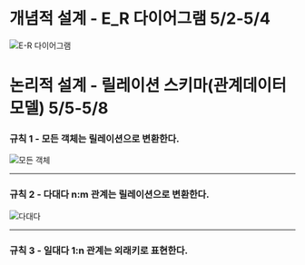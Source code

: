 # 개념적 설계 - E_R 다이어그램 5/2-5/4
![E-R 다이어그램](https://user-images.githubusercontent.com/79950254/117562248-6b9fee80-b0d8-11eb-966f-2ca63ce0fd77.png)
# 논리적 설계 - 릴레이션 스키마(관계데이터모델) 5/5-5/8
### 규칙 1 - 모든 객체는 릴레이션으로 변환한다.
![모든 객체](https://user-images.githubusercontent.com/79950254/117566324-073d5900-b0f1-11eb-8736-a7969ac70cb9.png)
***
### 규칙 2 - 다대다 n:m 관계는 릴레이션으로 변환한다.
![다대다](https://user-images.githubusercontent.com/79950254/117566351-348a0700-b0f1-11eb-84a3-22b5035bb3ff.png)
***
### 규칙 3 - 일대다 1:n 관계는 외래키로 표현한다.


